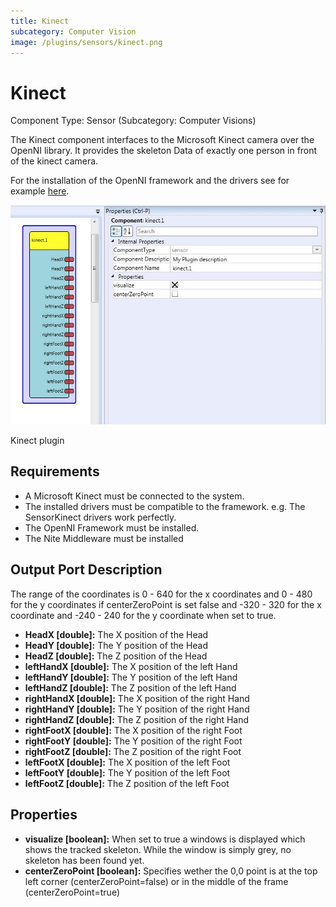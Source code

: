 ```yaml
---
title: Kinect
subcategory: Computer Vision
image: /plugins/sensors/kinect.png
---
```


# Kinect

Component Type: Sensor (Subcategory: Computer Visions)

The Kinect component interfaces to the Microsoft Kinect camera over the OpenNI library. It provides the skeleton Data of exactly one person in front of the kinect camera.

For the installation of the OpenNI framework and the drivers see for example [here][1].

![Screenshot: Kinect plugin](./img/kinect.jpg "Screenshot: Kinect plugin")

Kinect plugin

## Requirements

- A Microsoft Kinect must be connected to the system.
- The installed drivers must be compatible to the framework. e.g. The SensorKinect drivers work perfectly.
- The OpenNI Framework must be installed.
- The Nite Middleware must be installed

## Output Port Description

The range of the coordinates is 0 - 640 for the x coordinates and 0 - 480 for the y coordinates if centerZeroPoint is set false and -320 - 320 for the x coordinate and -240 - 240 for the y coordinate when set to true.

- **HeadX \[double\]:** The X position of the Head
- **HeadY \[double\]:** The Y position of the Head
- **HeadZ \[double\]:** The Z position of the Head
- **leftHandX \[double\]:** The X position of the left Hand
- **leftHandY \[double\]:** The Y position of the left Hand
- **leftHandZ \[double\]:** The Z position of the left Hand
- **rightHandX \[double\]:** The X position of the right Hand
- **rightHandY \[double\]:** The Y position of the right Hand
- **rightHandZ \[double\]:** The Z position of the right Hand
- **rightFootX \[double\]:** The X position of the right Foot
- **rightFootY \[double\]:** The Y position of the right Foot
- **rightFootZ \[double\]:** The Z position of the right Foot
- **leftFootX \[double\]:** The X position of the left Foot
- **leftFootY \[double\]:** The Y position of the left Foot
- **leftFootZ \[double\]:** The Z position of the left Foot

## Properties

- **visualize \[boolean\]:** When set to true a windows is displayed which shows the tracked skeleton. While the window is simply grey, no skeleton has been found yet.
- **centerZeroPoint \[boolean\]:** Specifies wether the 0,0 point is at the top left corner (centerZeroPoint=false) or in the middle of the frame (centerZeroPoint=true)

[1]: http://studentguru.gr/b/vangos/archive/2011/01/20/how-to-successfully-install-kinect-windows-openni-nite.aspx
